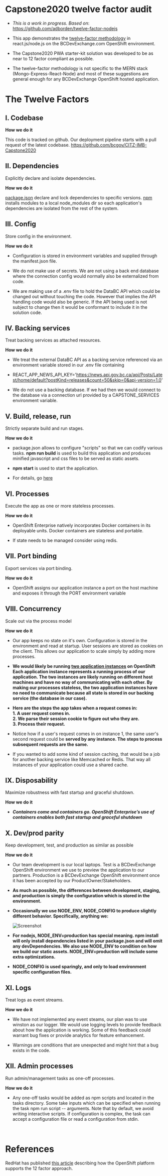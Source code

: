 # Capstone2020 twelve factor audit

* <em>This is a work in progress. Based on</em>: https://github.com/adborden/twelve-factor-nodejs

* This app demonstrates the [twelve-factor methodology](https://12factor.net/) in react.js/node.js on the BCDevExchange.com OpenShift environment.

* The Capstone2020 PWA starter-kit solution was developed to be as near to 12 factor compliant as possible.

* The twelve-factor methodology is not specific to the MERN stack (Mongo-Express-React-Node) and most of these suggestions are general enough for any BCDevExchange OpenShift hosted application.


# The Twelve Factors

## I. Codebase 

**How we do it**

This code is tracked on github. Our deployment pipeline starts with a pull request of the latest codebase. https://github.com/bcgov/CITZ-IMB-Capstone2020


## II. Dependencies
Explicitly declare and isolate dependencies.

**How we do it**

[package.json](https://docs.npmjs.com/files/package.json) declare and lock dependencies to specific versions. [npm](https://www.npmjs.com/) installs modules to a local node_modules dir so each application's dependencies are isolated from the rest of the system.

## III. Config

Store config in the environment.

**How we do it**

- Configuration is stored in environment variables and supplied through the manifest.json file. 

- We do not make use of secrets. We are not using a back end database where the connection config would normally also be externalized from code.

- We are making use of a .env file to hold the DataBC API which could be changed out without touching the code. However that implies the API handling code would also be generic. If the API being used is not subject to change then it would be conformant to include it in the solution code.

## IV. Backing services

Treat backing services as attached resources.

**How we do it**

- We treat the external DataBC API as a backing service referenced via an environment variable stored in our .env file containing

- REACT_APP_NEWS_API_KEY='https://news.api.gov.bc.ca/api/Posts/Latest/home/default?postKind=releases&count=50&skip=0&api-version=1.0'

- We do not use a backing database. If we had then we would connect to the database via a connection url provided by a CAPSTONE_SERVICES environment variable.

## V. Build, release, run

Strictly separate build and run stages.

**How we do it**

- package.json allows to configure "scripts" so that we can codify various tasks. **npm run build** is used to build this application and produces minified javascript and css files to be served as static assets.

- **npm start** is used to start the application.

- For details, go [here](https://github.com/bcgov/CITZ-IMB-Capstone2020/tree/master/.jenkins)

## VI. Processes

Execute the app as one or more stateless processes.

**How we do it**

- OpenShift Enterprise natively incorporates Docker containers in its deployable units. Docker containers are stateless and portable.

- If state needs to be managed consider using redis.


## VII. Port binding

Export services via port binding.

**How we do it**

- OpenShift assigns our application instance a port on the host machine and exposes it through the PORT environment variable

## VIII. Concurrency

Scale out via the process model

**How we do it**

- Our app keeps no state on it's own. Configuration is stored in the environment and read at startup. User sessions are stored as cookies on the client. This allows our application to scale simply by adding more processes.

- **We would likely be running [two application instances](https://github.com/adborden/twelve-factor-node/blob/master/manifest.prod.yml#L3) on OpenShift Each application instance represents a running process of our application. The two instances are likely running on different host machines and have no way of communicating with each other. By making our processes stateless, the two application instances have no need to communicate because all state is stored in our backing service (the database in our case).**

- **Here are the steps the app takes when a request comes in:**<br/>
**1.	A user request comes in.** <br/>
**2.	We parse their session cookie to figure out who they are.**<br/>
**3.	Process their request.**<br/>

- Notice how if a user's request comes in on instance 1, the same user's second request could be **served by any instance. The steps to process subsequent requests are the same.**

- If you wanted to add some kind of session caching, that would be a job for another backing service like Memcached or Redis. That way all instances of your application could use a shared cache.

## IX. Disposability

Maximize robustness with fast startup and graceful shutdown.

**How we do it**

- **<em>Containers come and containers go. OpenShift Enterprise’s use of containers enables both fast startup and graceful shutdown</em>**

## X. Dev/prod parity

Keep development, test, and production as similar as possible

**How we do it**

- Our team development is our local laptops. Test is a  BCDevExchange OpenShift environment we use to preview the application to our partners. Production is a BCDevExchange OpenShift environment once it has been accepted by our ProductOwner/Stakeholders.

- **As much as possible, the differences between development, staging, and production is simply the configuration which is stored in the environment.**

- **Occasionally we use NODE_ENV, NODE_CONFIG to produce slightly different behavior. Specifically, anything we:**

    ![Screenshot](./images/table.png)

- **For nodejs, NODE_ENV=production has special meaning. npm install will only install dependencies listed in your package.json and will omit any devDependencies. We also use NODE_ENV to condition on how we build our static assets. NODE_ENV=production will include some extra optimizations.**

- **NODE_CONFIG is used sparingly, and only to load environment specific configuration files.**

## XI. Logs

Treat logs as event streams.

**How we do it**

- We have not implemented any event steams, our plan was to use winston as our logger. We would use logging levels to provide feedback about how the application is working. Some of this feedback could warrant bug fixes or provide analytics for feature enhancement. 

- Warnings are conditions that are unexpected and might hint that a bug exists in the code.

## XII. Admin processes

Run admin/management tasks as one-off processes.

**How we do it**

- Any one-off tasks would be added as npm scripts and located in the tasks directory. Some take inputs which can be specified when running the task npm run script -- arguments. Note that by default, we avoid writing interactive scripts. If configuration is complex, the task can accept a configuration file or read a configuration from stdin.


<br/>

# References

RedHat has published [this article](https://www.openshift.com/blog/optimizing-twelve-12-factor-app-for-red-hat-openshift) describing how the OpenShift platform supports the 12 factor approach.